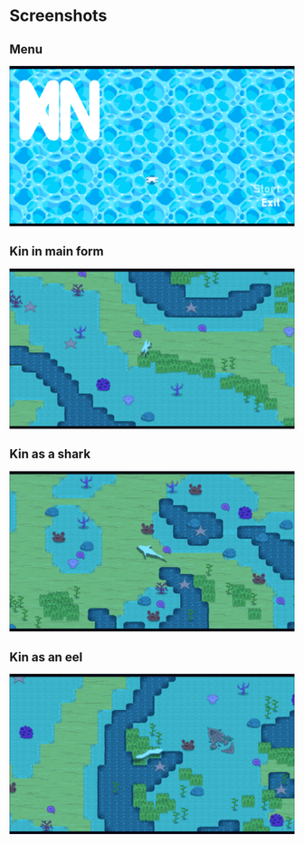# Screenshots

## Menu

![Menu image](menu.png)

## Kin in main form

![Kin in main form](image.png)

## Kin as a shark

![Kin in shark form](image1.png)

## Kin as an eel

![Kin as an eel](image2.png)
